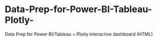 # Data-Prep-for-Power-BI-Tableau-Plotly-
Data Prep for Power BI/Tableau + Plotly interactive dashboard (HTML)
